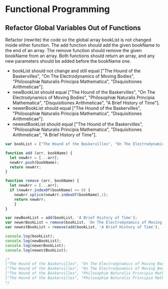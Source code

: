 # Functional Programming

## Refactor Global Variables Out of Functions

Refactor (rewrite) the code so the global array bookList is not changed inside either function. The add function should add the given bookName to the end of an array. The remove function should remove the given bookName from an array. Both functions should return an array, and any new parameters should be added before the bookName one.

* bookList should not change and still equal ["The Hound of the Baskervilles", "On The Electrodynamics of Moving Bodies", "Philosophiæ Naturalis Principia Mathematica", "Disquisitiones Arithmeticae"].
* newBookList should equal ["The Hound of the Baskervilles", "On The Electrodynamics of Moving Bodies", "Philosophiæ Naturalis Principia Mathematica", "Disquisitiones Arithmeticae", "A Brief History of Time"].
* newerBookList should equal ["The Hound of the Baskervilles", "Philosophiæ Naturalis Principia Mathematica", "Disquisitiones Arithmeticae"].
* newestBookList should equal ["The Hound of the Baskervilles", "Philosophiæ Naturalis Principia Mathematica", "Disquisitiones Arithmeticae", "A Brief History of Time"].

```javascript
var bookList = ["The Hound of the Baskervilles", "On The Electrodynamics of Moving Bodies", "Philosophiæ Naturalis Principia Mathematica", "Disquisitiones Arithmeticae"];

function add (arr, bookName) {
  let newArr = [...arr];
  newArr.push(bookName);
  return newArr;
}

function remove (arr, bookName) {
  let newArr = [...arr];
  if (newArr.indexOf(bookName) >= 0) {
    newArr.splice(newArr.indexOf(bookName),1);
    return newArr;
    }
}

var newBookList = add(bookList, 'A Brief History of Time');
var newerBookList = remove(bookList, 'On The Electrodynamics of Moving Bodies');
var newestBookList = remove(add(bookList, 'A Brief History of Time'), 'On The Electrodynamics of Moving Bodies');

console.log(bookList);
console.log(newBookList);
console.log(newerBookList);
console.log(newestBookList);

/*
["The Hound of the Baskervilles", "On The Electrodynamics of Moving Bodies", "Philosophiæ Naturalis Principia Mathematica", "Disquisitiones Arithmeticae"]
["The Hound of the Baskervilles", "On The Electrodynamics of Moving Bodies", "Philosophiæ Naturalis Principia Mathematica", "Disquisitiones Arithmeticae", "A Brief History of Time"]
["The Hound of the Baskervilles", "Philosophiæ Naturalis Principia Mathematica", "Disquisitiones Arithmeticae"]
["The Hound of the Baskervilles", "Philosophiæ Naturalis Principia Mathematica", "Disquisitiones Arithmeticae", "A Brief History of Time"]
*/
```